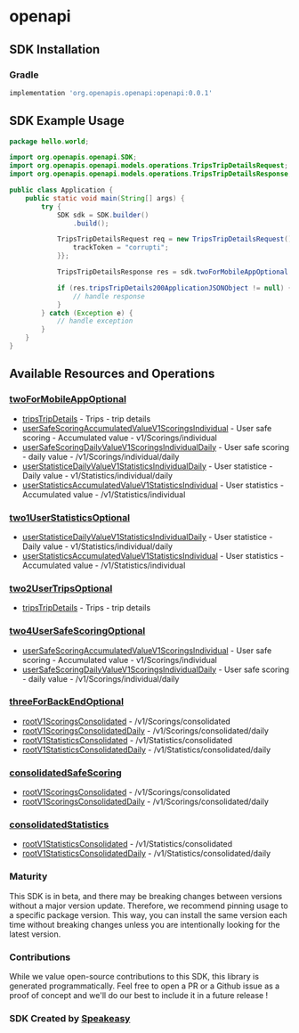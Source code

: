 # openapi

<!-- Start SDK Installation -->
## SDK Installation

### Gradle

```groovy
implementation 'org.openapis.openapi:openapi:0.0.1'
```
<!-- End SDK Installation -->

## SDK Example Usage
<!-- Start SDK Example Usage -->
```java
package hello.world;

import org.openapis.openapi.SDK;
import org.openapis.openapi.models.operations.TripsTripDetailsRequest;
import org.openapis.openapi.models.operations.TripsTripDetailsResponse;

public class Application {
    public static void main(String[] args) {
        try {
            SDK sdk = SDK.builder()
                .build();

            TripsTripDetailsRequest req = new TripsTripDetailsRequest() {{
                trackToken = "corrupti";
            }};            

            TripsTripDetailsResponse res = sdk.twoForMobileAppOptional.tripsTripDetails(req);

            if (res.tripsTripDetails200ApplicationJSONObject != null) {
                // handle response
            }
        } catch (Exception e) {
            // handle exception
        }
    }
}
```
<!-- End SDK Example Usage -->

<!-- Start SDK Available Operations -->
## Available Resources and Operations


### [twoForMobileAppOptional](docs/twoformobileappoptional/README.md)

* [tripsTripDetails](docs/twoformobileappoptional/README.md#tripstripdetails) - Trips - trip details
* [userSafeScoringAccumulatedValueV1ScoringsIndividual](docs/twoformobileappoptional/README.md#usersafescoringaccumulatedvaluev1scoringsindividual) - User safe scoring - Accumulated value - v1/Scorings/individual
* [userSafeScoringDailyValueV1ScoringsIndividualDaily](docs/twoformobileappoptional/README.md#usersafescoringdailyvaluev1scoringsindividualdaily) - User safe scoring - daily value - /v1/Scorings/individual/daily
* [userStatisticeDailyValueV1StatisticsIndividualDaily](docs/twoformobileappoptional/README.md#userstatisticedailyvaluev1statisticsindividualdaily) - User statistice - Daily value - v1/Statistics/individual/daily
* [userStatisticsAccumulatedValueV1StatisticsIndividual](docs/twoformobileappoptional/README.md#userstatisticsaccumulatedvaluev1statisticsindividual) - User statistics - Accumulated value - /v1/Statistics/individual

### [two1UserStatisticsOptional](docs/two1userstatisticsoptional/README.md)

* [userStatisticeDailyValueV1StatisticsIndividualDaily](docs/two1userstatisticsoptional/README.md#userstatisticedailyvaluev1statisticsindividualdaily) - User statistice - Daily value - v1/Statistics/individual/daily
* [userStatisticsAccumulatedValueV1StatisticsIndividual](docs/two1userstatisticsoptional/README.md#userstatisticsaccumulatedvaluev1statisticsindividual) - User statistics - Accumulated value - /v1/Statistics/individual

### [two2UserTripsOptional](docs/two2usertripsoptional/README.md)

* [tripsTripDetails](docs/two2usertripsoptional/README.md#tripstripdetails) - Trips - trip details

### [two4UserSafeScoringOptional](docs/two4usersafescoringoptional/README.md)

* [userSafeScoringAccumulatedValueV1ScoringsIndividual](docs/two4usersafescoringoptional/README.md#usersafescoringaccumulatedvaluev1scoringsindividual) - User safe scoring - Accumulated value - v1/Scorings/individual
* [userSafeScoringDailyValueV1ScoringsIndividualDaily](docs/two4usersafescoringoptional/README.md#usersafescoringdailyvaluev1scoringsindividualdaily) - User safe scoring - daily value - /v1/Scorings/individual/daily

### [threeForBackEndOptional](docs/threeforbackendoptional/README.md)

* [rootV1ScoringsConsolidated](docs/threeforbackendoptional/README.md#rootv1scoringsconsolidated) - /v1/Scorings/consolidated
* [rootV1ScoringsConsolidatedDaily](docs/threeforbackendoptional/README.md#rootv1scoringsconsolidateddaily) - /v1/Scorings/consolidated/daily
* [rootV1StatisticsConsolidated](docs/threeforbackendoptional/README.md#rootv1statisticsconsolidated) - /v1/Statistics/consolidated
* [rootV1StatisticsConsolidatedDaily](docs/threeforbackendoptional/README.md#rootv1statisticsconsolidateddaily) - /v1/Statistics/consolidated/daily

### [consolidatedSafeScoring](docs/consolidatedsafescoring/README.md)

* [rootV1ScoringsConsolidated](docs/consolidatedsafescoring/README.md#rootv1scoringsconsolidated) - /v1/Scorings/consolidated
* [rootV1ScoringsConsolidatedDaily](docs/consolidatedsafescoring/README.md#rootv1scoringsconsolidateddaily) - /v1/Scorings/consolidated/daily

### [consolidatedStatistics](docs/consolidatedstatistics/README.md)

* [rootV1StatisticsConsolidated](docs/consolidatedstatistics/README.md#rootv1statisticsconsolidated) - /v1/Statistics/consolidated
* [rootV1StatisticsConsolidatedDaily](docs/consolidatedstatistics/README.md#rootv1statisticsconsolidateddaily) - /v1/Statistics/consolidated/daily
<!-- End SDK Available Operations -->

### Maturity

This SDK is in beta, and there may be breaking changes between versions without a major version update. Therefore, we recommend pinning usage 
to a specific package version. This way, you can install the same version each time without breaking changes unless you are intentionally 
looking for the latest version.

### Contributions

While we value open-source contributions to this SDK, this library is generated programmatically. 
Feel free to open a PR or a Github issue as a proof of concept and we'll do our best to include it in a future release !

### SDK Created by [Speakeasy](https://docs.speakeasyapi.dev/docs/using-speakeasy/client-sdks)
